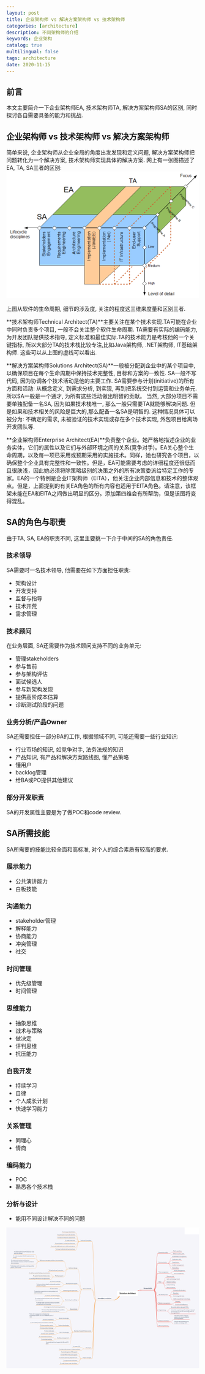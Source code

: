 ```yaml
---
layout: post
title: 企业架构师 vs 解决方案架构师 vs 技术架构师
categories: [architecture]
description: 不同架构师的介绍
keywords: 企业架构
catalog: true
multilingual: false
tags: architecture
date: 2020-11-15
---
```


## 前言
本文主要简介一下企业架构师EA, 技术架构师TA, 解决方案架构师SA的区别, 同时探讨各自需要具备的能力和挑战.


## 企业架构师 vs 技术架构师 vs 解决方案架构师
简单来说, 企业架构师从企业全局的角度出发发现和定义问题, 解决方案架构师把问题转化为一个解决方案, 技术架构师实现具体的解决方案.
网上有一张图描述了EA, TA, SA三者的区别:
<img src="./images/2020-11/architects.png"/>

上图从软件的生命周期, 细节的涉及度, 关注的程度这三维来度量和区别三者.

**技术架构师Technical Architect(TA)**主要关注在某个技术实现.TA可能在企业中同时负责多个项目, 一般不会关注整个软件生命周期. TA需要有实际的编码能力, 为开发团队提供技术指导, 定义标准和最佳实际.TA的技术能力是考核他的一个关键指标, 所以大部分TA的技术栈比较专注,比如Java架构师, .NET架构师, IT基础架构师. 这些可以从上图的虚线可以看出.
 
**解决方案架构师Solutions Architect(SA)**一般被分配到企业中的某个项目中, 以确保项目在每个生命周期中保持技术完整性, 目标和方案的一致性. SA一般不写代码, 因为协调各个技术活动是他的主要工作. SA需要参与计划(initiative)的所有方面和活动: 从概念定义, 到需求分析, 到实现, 再到把系统交付到运营和业务单元. 所以SA一般是一个通才, 为所有这些活动做出明智的贡献。 当然, 大部分项目不需要单独配备一名SA, 因为如果技术栈唯一, 那么一般只需要TA就能够解决问题. 但是如果和技术相关的风险是巨大的,那么配备一名SA是明智的. 这种情况具体可以被分为: 不确定的需求, 未被验证的技术实现或存在多个技术实现, 外包项目给离场开发团队等. 

**企业架构师Enterprise Architect(EA)**负责整个企业。她严格地描述企业的业务实体，它们的属性以及它们与外部环境之间的关系(竞争对手)。EA关心整个生命周期，以及每一项已采用或预期采用的实施技术。同样，她也研究各个项目，以确保整个企业具有完整性和一致性。但是，EA可能需要考虑的详细程度还很低而且很肤浅，因此她必须将除策略级别的决策之外的所有决策委派给特定工作的专家。EA的一个特例是企业IT架构师（EITA），他关注企业内部信息和技术的整体观点。但是，上面提到的有关EA角色的所有内容也适用于EITA角色。请注意，该框架未能在EA和EITA之间做出明显的区分。添加第四维会有所帮助，但是该图将变得混乱。

## SA的角色与职责
由于TA, SA, EA的职责不同, 这里主要挑一下介于中间的SA的角色责任.

### 技术领导
SA需要时一名技术领导, 他需要在如下方面担任职责:
- 架构设计
- 开发支持
- 监督与指导
- 技术开荒
- 需求管理

### 技术顾问
在业务层面, SA还需要作为技术顾问支持不同的业务单元:
- 管理stakeholders
- 参与售前
- 参与架构评估
- 面试候选人
- 参与新架构发现
- 提供高阶成本估算
- 诊断测试阶段的问题

### 业务分析/产品Owner
SA还需要担任一部分BA的工作, 根据领域不同, 可能还需要一些行业知识:
- 行业市场的知识, 如竞争对手, 法务法规的知识
- 产品知识, 有产品和解决方案路线图, 懂产品策略
- 懂用户
- backlog管理
- 给BA或PO提供其他建议

### 部分开发职责
SA的开发属性主要是为了做POC和code review.

## SA所需技能
SA所需要的技能比较全面和高标准, 对个人的综合素质有较高的要求.

### 展示能力
- 公共演讲能力
- 白板技能

### 沟通能力
- stakeholder管理
- 解释能力
- 协商能力
- 冲突管理
- 社交

### 时间管理
- 优先级管理
- 时间管理

### 思维能力
- 抽象思维
- 战术与策略
- 做决定
- 评判思维
- 抗压能力

### 自我开发
- 持续学习
- 自律
- 个人成长计划
- 快速学习能力

### 关系管理
- 同理心
- 情商

### 编码能力
- POC
- 熟悉各个技术栈

### 分析与设计
- 能用不同设计解决不同的问题

<img src="./images/2020-12/samm.png"/>
